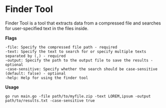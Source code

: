 # Finder Tool

Finder Tool is a tool that extracts data from a compressed file and searches for user-specified text in the files inside.

**Flags**

    -file: Specify the compressed file path - required
    -text: Specify the text to search for or specify multiple texts separated by (,) - required
    -output: Specify the path to the output file to save the results - optional
    -case-sensitive: Specify whether the search should be case-sensitive (default: false) - optional
    -help: Help for using the finder tool

**Usage**

    go run main.go -file path/to/myfile.zip -text LOREM,ipsum -output path/to/results.txt -case-sensitive true
